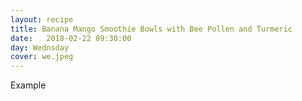 ```yaml
---
layout: recipe
title: Banana Mango Smoothie Bowls with Bee Pollen and Turmeric
date:   2018-02-22 09:30:00
day: Wednsday
cover: we.jpeg
---
```



Example